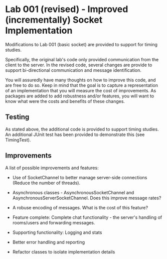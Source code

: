 # Lab 001 (revised) - Improved (incrementally) Socket Implementation

Modifications to Lab 001 (basic socket) are provided to support for timing 
studies.

Specifically, the original lab's code only provided communication from the 
client to the server. In the revised code, several changes are provide to 
support bi-directional communication and message identification. 

You will assuredly have many thoughts on how to improve this code, and are 
free to do so. Keep in mind that the goal is to capture a representation of
an implementation that you will measure the cost of improvements. As
packages are added to add robustness and/or features, you will want to know 
what were the costs and benefits of these changes. 

## Testing

As stated above, the additional code is provided to support timing studies.  An 
additional JUnit test has been provided to demonstrate this (see TimingTest).

## Improvements 

A list of possible improvements and features:

* Use of SocketChannel to better manage server-side connections (Reduce the number of threads).

* Asynchronous classes - AsynchronousSocketChannel and AsynchronousServerSocketChannel. Does 
this improve message rates?

* A robuse encoding of messages. What is the cost of this feature?

* Feature complete: Complete chat functionality - the server's handling of rooms/users and 
forwarding messages.

* Supporting functionality: Logging and stats

* Better error handling and reporting

* Refactor classes to isolate implementation details


